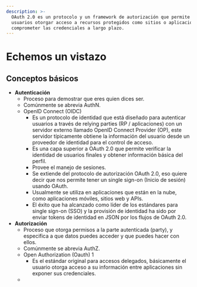 ```yaml
---
description: >-
  OAuth 2.0 es un protocolo y un framework de autorización que permite a los
  usuarios otorgar acceso a recursos protegidos como sitios o aplicaciones, sin
  comprometer las credenciales a largo plazo.
---
```


# Echemos un vistazo

## Conceptos básicos

* **Autenticación**
  * Proceso para demostrar que eres quien dices ser.
  * Comúnmente se abrevia AuthN. 
  * OpenID Connect \(OIDC\)
    * Es un protocolo de identidad que está diseñado para autenticar usuarios a través de relying parties \(RP / aplicaciones\) con un servidor externo llamado OpenID Connect Provider \(OP\), este servidor típicamente obtiene la información del usuario desde un proveedor de identidad para el control de acceso.
    * Es una capa superior a OAuth 2.0 que permite verificar la identidad de usuarios finales y obtener información básica del perfil.
    * Provee el manejo de sesiones.
    * Se extiende del protocolo de autorización OAuth 2.0, eso quiere decir que nos permite tener un single sign-on \(Inicio de sesión\) usando OAuth.
    * Usualmente se utiliza en aplicaciones que están en la nube, como aplicaciones móviles, sitios web y APIs.
    * El éxito que ha alcanzado como líder de los estándares para single sign-on \(SSO\) y la provisión de identidad ha sido por enviar tokens de identidad en JSON por los flujos de OAuth 2.0.
* **Autorización**
  * Proceso que otorga permisos a la parte autenticada \(party\), y especifica a que datos puedes acceder y que puedes hacer con ellos.
  * Comúnmente se abrevia AuthZ.
  * Open Authorization \(Oauth\) 1
    * Es el estándar original para accesos delegados, básicamente el usuario otorga acceso a su información entre aplicaciones sin exponer sus credenciales.
  * 

